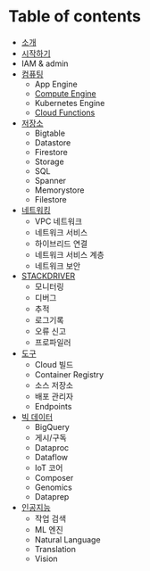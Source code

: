 # Table of contents
* [소개](README.md)
* [시작하기](start/README.md)
* IAM & admin
* [컴퓨팅](compute/README.md)
   * App Engine
   * [Compute Engine](compute/compute_engine.md)
   * Kubernetes Engine
   * [Cloud Functions](compute/cloud_functions.md)
* [저장소](storage/README.md)
   * Bigtable
   * Datastore
   * Firestore
   * Storage
   * SQL
   * Spanner
   * Memorystore
   * Filestore
* [네트워킹](networking/README.md)
   * VPC 네트워크
   * 네트워크 서비스
   * 하이브리드 연결
   * 네트워크 서비스 계층
   * 네트워크 보안
* [STACKDRIVER](stackdriver/README.md)
   * 모니터링
   * 디버그
   * 추적
   * 로그기록
   * 오류 신고
   * 프로파일러
* [도구](tools/README.md) 
   * Cloud 빌드
   * Container Registry
   * 소스 저장소
   * 배포 관리자
   * Endpoints
* [빅 데이터](bigdata/README.md)
   * BigQuery
   * 게시/구독
   * Dataproc
   * Dataflow
   * IoT 코어
   * Composer
   * Genomics
   * Dataprep
* [인공지능](artificial_intelligence/README.md)
   * 작업 검색
   * ML 엔진
   * Natural Language
   * Translation
   * Vision
